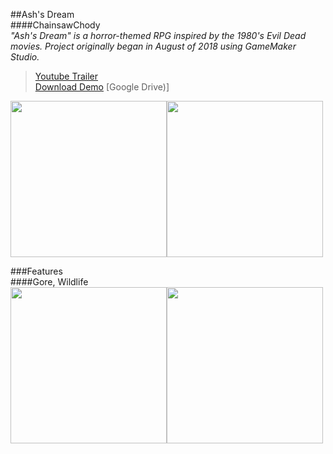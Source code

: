 ##Ash's Dream  
####ChainsawChody  
*"Ash's Dream" is a horror-themed RPG inspired by the 1980's Evil Dead movies. Project originally began in August of 2018 using GameMaker Studio.*  
  
>[Youtube Trailer](https://youtu.be/ka4Qq3qRl4Y)  
>[Download Demo](https://drive.google.com/file/d/14Gcmi78RK9nkXSjK3e3jEb_ogliG7jNf/view?usp=drive_link) [Google Drive)]  
  
<img src="https://media.discordapp.net/attachments/480152119140155432/535751699260768266/fogtest.gif" height="250"><img src="https://media.discordapp.net/attachments/480152119140155432/502916434138234890/ashfire.gif" height="250">  
  
###Features  
####Gore, Wildlife  
<img src="https://media.discordapp.net/attachments/822179667846103040/895892857418817586/GIF_9-22-2021_12-00-27_PM.gif" height="250"><img src="https://media.discordapp.net/attachments/822179667846103040/895893676302155856/GIF_9-16-2021_2-46-36_PM.gif" height="250">
